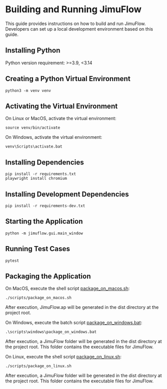 # Building and Running JimuFlow

This guide provides instructions on how to build and run JimuFlow. Developers can set up a local development environment based on this guide.

## Installing Python

Python version requirement: >=3.9, <3.14

## Creating a Python Virtual Environment

```shell
python3 -m venv venv
```

## Activating the Virtual Environment

On Linux or MacOS, activate the virtual environment:
```shell
source venv/bin/activate
```
On Windows, activate the virtual environment:
```shell
venv\Scripts\activate.bat
```

## Installing Dependencies

```shell
pip install -r requirements.txt
playwright install chromium
```

## Installing Development Dependencies
```shell
pip install -r requirements-dev.txt
```

## Starting the Application
```shell
python -m jimuflow.gui.main_window
```

## Running Test Cases
```shell
pytest
```

## Packaging the Application

On MacOS, execute the shell script [package_on_macos.sh](../../../scripts/package_on_macos.sh):
```shell
./scripts/package_on_macos.sh
```
After execution, JimuFlow.ap will be generated in the dist directory at the project root.

On Windows, execute the batch script [package_on_windows.bat](../../../scripts/windows/package_on_windows.bat):
```shell
.\scripts\windows\package_on_windows.bat
```
After execution, a JimuFlow folder will be generated in the dist directory at the project root. This folder contains the executable files for JimuFlow.

On Linux, execute the shell script [package_on_linux.sh](../../../scripts/package_on_linux.sh):
```shell
./scripts/package_on_linux.sh
```
After execution, a JimuFlow folder will be generated in the dist directory at the project root. This folder contains the executable files for JimuFlow.